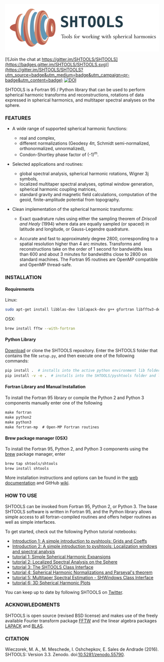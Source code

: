 ![LOGO](logo.png)

[![Join the chat at https://gitter.im/SHTOOLS/SHTOOLS](https://badges.gitter.im/SHTOOLS/SHTOOLS.svg)](https://gitter.im/SHTOOLS/SHTOOLS?utm_source=badge&utm_medium=badge&utm_campaign=pr-badge&utm_content=badge)
[![DOI](https://zenodo.org/badge/doi/10.5281/zenodo.20920.svg)](http://dx.doi.org/10.5281/zenodo.20920)

SHTOOLS is a Fortran 95 / Python library that can be used to perform
spherical harmonic transforms and reconstructions, rotations of data expressed
in spherical harmonics, and multitaper spectral analyses on the sphere.

### FEATURES ###

* A wide range of supported spherical harmonic functions:
   * real and complex,
   * different normalizations (Geodesy 4&pi;, Schmidt semi-normalized, orthonormalized, unnormalized),
   * Condon-Shortley phase factor of (-1)<sup>m</sup>.

* Selected applications and routines:
   * global spectral analysis, spherical harmonic rotations, Wigner 3j symbols,
   * localized multitaper spectral analyses, optimal window generation, spherical harmonic coupling matrices,
   * standard gravity and magnetic field calculations, computation of the geoid, finite-amplitude potential from topography.

* Clean implementation of the spherical harmonic transforms:
  * Exact quadrature rules using either the sampling theorem of *Driscoll and Healy* (1994) where data are equally sampled (or spaced) in latitude and longitude, or Gauss-Legendre quadrature.

  * Accurate and fast to approximately degree 2800, corresponding to a spatial
    resolution higher than 4 arc minutes. Transforms and reconstructions take
    on the order of 1 second for bandwidths less than 600 and about 3 minutes
    for bandwidths close to 2800 on standard machines. The Fortran 95 routines are
    OpenMP compatible and OpenMP thread-safe.

### INSTALLATION ###
#### Requirements ####
Linux:
```bash
sudo apt-get install libblas-dev liblapack-dev g++ gfortran libfftw3-dev tcsh
```
OSX:
```bash
brew install fftw --with-fortran
```

#### Python Library ####
[Download](https://github.com/SHTOOLS/SHTOOLS/zipball/master) or clone the SHTOOLS repository. Enter the SHTOOLS folder that contains the file ```setup.py```, and then execute one of the following commands:
```bash
pip install .  # installs into the active python environment lib folder
pip install -v -e .  # installs into the SHTOOLS/pyshtools folder and links to the active python environment
```

#### Fortran Library and Manual Installation ####
To install the Fortran 95 library or compile the Python 2 and Python 3 components manually
enter one of the following
```
make fortran
make python2
make python3
make fortran-mp  # Open-MP Fortran routines
```

#### Brew package manager (OSX) ####

To install the Fortran 95, Python 2, and Python 3 components using the [brew](http://brew.sh/) package manager, enter
```
brew tap shtools/shtools
brew install shtools
```

More installation instructions and options can be found in the [web documentation](https://shtools.ipgp.fr) and GitHub 
[wiki](https://github.com/SHTOOLS/SHTOOLS/wiki).


### HOW TO USE ###

SHTOOLS can be invoked from Fortran 95, Python 2, or Python 3. The
base SHTOOLS software is written in Fortran 95, and the Python library allows
simple access to all fortran-compiled routines and offers helper routines as
well as simple interfaces.

To get started, check out the following Python tutorial notebooks:

* [Introduction 1: A simple introduction to pyshtools: Grids and Coeffs](examples/notebooks/Introduction-1.ipynb)
* [Introduction 2: A simple introduction to pyshtools: Localization windows and spectral analysis](examples/notebooks/Introduction-2.ipynb)
* [tutorial 1: Simple Spherical Harmonic Expansions](examples/notebooks/tutorial_1.ipynb)
* [tutorial 2: Localized Spectral Analysis on the Sphere](examples/notebooks/tutorial_2.ipynb)
* [tutorial 3: The SHTOOLS Class Interface](examples/notebooks/tutorial_3.ipynb)
* [tutorial 4: Spherical Harmonic Normalizations and Parseval's theorem](examples/notebooks/tutorial_4.ipynb)
* [tutorial 5: Multitaper Spectral Estimation - SHWindows Class Interface](examples/notebooks/tutorial_5.ipynb)
* [tutorial 6: 3D Spherical Harmonic Plots](examples/notebooks/tutorial_6.ipynb)

You can keep up to date by following SHTOOLS on [Twitter](https://twitter.com/SH_tools).

### ACKNOWLEDGMENTS ###
SHTOOLS is open source (revised BSD license) and makes use of the freely
available Fourier transform package
[FFTW](http://www.fftw.org) and the linear algebra packages
[LAPACK](http://www.netlib.org/lapack/) and
[BLAS](http://www.netlib.org/blas/).

### CITATION ###
Wieczorek, M. A., M. Meschede, I. Oshchepkov, E. Sales de Andrade (2016). SHTOOLS: Version 3.3. Zenodo. doi:[10.5281/zenodo.55790](http://dx.doi.org/10.5281/zenodo.20920).
